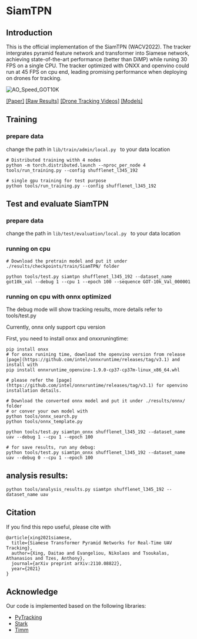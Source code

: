 # SiamTPN

## Introduction

This is the official implementation of the SiamTPN (WACV2022). The tracker intergrates pyramid feature network and transformer into Siamese network, achieving state-of-the-art performance (better than DiMP) while runing 30 FPS on a single CPU.  The tracker optimized with ONXX and openvino could run at 45 FPS on cpu end, leading promising performance when deploying on drones for tracking.

![AO_Speed_GOT10K](imgs/got10_ao_speed.png)

[\[Paper\]](https://arxiv.org/abs/2110.08822)  [\[Raw Results\]](https://drive.google.com/drive/folders/1YUzqgifqhXVK_PrQNg5w467EGlX9yG-M?usp=sharing)   [\[Drone Tracking Videos\]](https://drive.google.com/drive/folders/1joOkom2sDZ-Ke2eyYIQX5redjpku38Lk?usp=sharing)  [\[Models\]](https://drive.google.com/drive/folders/1Aryamx7-UP9G3R9_Zn7IJ95Iyl3soVQx?usp=sharing)

## Training

### prepare data
change the path in `lib/train/admin/local.py ` to your data location

```
# Distributed training withh 4 nodes 
python -m torch.distributed.launch --nproc_per_node 4 tools/run_training.py --config shufflenet_l345_192
```

```
# single gpu training for test purpose
python tools/run_training.py --config shufflenet_l345_192
```


## Test and evaluate SiamTPN

### prepare data
change the path in `lib/test/evaluation/local.py ` to your data location

### running on cpu 

```
# Download the pretrain model and put it under ./results/checkpoints/train/SiamTPN/ folder

python tools/test.py siamtpn shufflenet_l345_192 --dataset_name got10k_val --debug 1 --cpu 1 --epoch 100 --sequence GOT-10k_Val_000001
```

### running on cpu with onnx optimized

The debug mode will show tracking results, more details refer to tools/test.py

Currently, onnx only support cpu version

First, you need to install onxx and onxxruningtime:

```
pip install onxx
# for onxx runining time, download the openvino version from release [page](https://github.com/intel/onnxruntime/releases/tag/v3.1) and install with
pip install onnxruntime_openvino-1.9.0-cp37-cp37m-linux_x86_64.whl

# please refer the [page](https://github.com/intel/onnxruntime/releases/tag/v3.1) for openvino installation details.
```

```
# Download the converted onnx model and put it under ./results/onnx/ folder
# or conver your own model with 
python tools/onnx_search.py
python tools/onnx_template.py

python tools/test.py siamtpn_onnx shufflenet_l345_192 --dataset_name uav --debug 1 --cpu 1 --epoch 100 

# for save results, run any debug:
python tools/test.py siamtpn_onnx shufflenet_l345_192 --dataset_name uav --debug 0 --cpu 1 --epoch 100
```

## analysis results:

```
python tools/analysis_results.py siamtpn shufflenet_l345_192 --dataset_name uav 
```

## Citation
If you find this repo useful, please cite with
```
@article{xing2021siamese,
  title={Siamese Transformer Pyramid Networks for Real-Time UAV Tracking},
  author={Xing, Daitao and Evangeliou, Nikolaos and Tsoukalas, Athanasios and Tzes, Anthony},
  journal={arXiv preprint arXiv:2110.08822},
  year={2021}
}
```


## Acknowledge
Our code is implemented based on the following libraries:
* [PyTracking](https://github.com/visionml/pytracking)
* [Stark](https://github.com/researchmm/Stark)
* [Timm](https://github.com/rwightman/pytorch-image-models)





